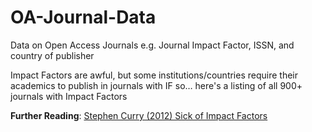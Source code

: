 # OA-Journal-Data
Data on Open Access Journals e.g. Journal Impact Factor, ISSN, and country of publisher

Impact Factors are awful, but some institutions/countries require their academics to publish in journals with IF so… here's a listing of all 900+ journals with Impact Factors

**Further Reading**:
[Stephen Curry (2012) Sick of Impact Factors](http://occamstypewriter.org/scurry/2012/08/13/sick-of-impact-factors/)
